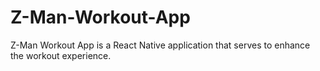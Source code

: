 # Z-Man-Workout-App
Z-Man Workout App is a React Native application that serves to enhance the workout experience.

